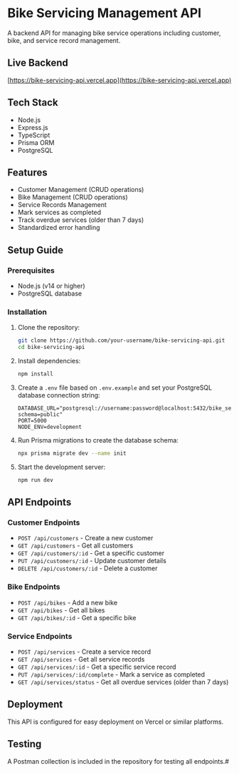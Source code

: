 # Bike Servicing Management API

A backend API for managing bike service operations including customer, bike, and service record management.

## Live Backend

[https://bike-servicing-api.vercel.app](https://bike-servicing-api.vercel.app)

## Tech Stack

- Node.js
- Express.js
- TypeScript
- Prisma ORM
- PostgreSQL

## Features

- Customer Management (CRUD operations)
- Bike Management (CRUD operations)
- Service Records Management
- Mark services as completed
- Track overdue services (older than 7 days)
- Standardized error handling

## Setup Guide

### Prerequisites

- Node.js (v14 or higher)
- PostgreSQL database

### Installation

1. Clone the repository:
   ```bash
   git clone https://github.com/your-username/bike-servicing-api.git
   cd bike-servicing-api
   ```

2. Install dependencies:
   ```bash
   npm install
   ```

3. Create a `.env` file based on `.env.example` and set your PostgreSQL database connection string:
   ```
   DATABASE_URL="postgresql://username:password@localhost:5432/bike_servicing_db?schema=public"
   PORT=5000
   NODE_ENV=development
   ```

4. Run Prisma migrations to create the database schema:
   ```bash
   npx prisma migrate dev --name init
   ```

5. Start the development server:
   ```bash
   npm run dev
   ```

## API Endpoints

### Customer Endpoints
- `POST /api/customers` - Create a new customer
- `GET /api/customers` - Get all customers
- `GET /api/customers/:id` - Get a specific customer
- `PUT /api/customers/:id` - Update customer details
- `DELETE /api/customers/:id` - Delete a customer

### Bike Endpoints
- `POST /api/bikes` - Add a new bike
- `GET /api/bikes` - Get all bikes
- `GET /api/bikes/:id` - Get a specific bike

### Service Endpoints
- `POST /api/services` - Create a service record
- `GET /api/services` - Get all service records
- `GET /api/services/:id` - Get a specific service record
- `PUT /api/services/:id/complete` - Mark a service as completed
- `GET /api/services/status` - Get all overdue services (older than 7 days)

## Deployment

This API is configured for easy deployment on Vercel or similar platforms.

## Testing

A Postman collection is included in the repository for testing all endpoints.#
